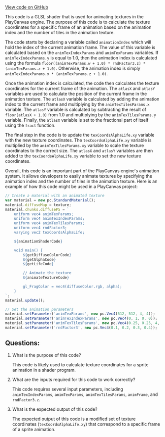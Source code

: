 [View code on GitHub](https://github.com/playcanvas/engine/src/scene/shader-lib/chunks/particle/vert/particleAnimTex.js)

This code is a GLSL shader that is used for animating textures in the PlayCanvas engine. The purpose of this code is to calculate the texture coordinates for a specific frame of an animation based on the animation index and the number of tiles in the animation texture.

The code starts by declaring a variable called `animationIndex` which will hold the index of the current animation frame. The value of this variable is calculated based on the `animTexIndexParams` and `animTexParams` variables. If `animTexIndexParams.y` is equal to 1.0, then the animation index is calculated using the formula `floor((animTexParams.w + 1.0) * rndFactor3.z) * (animTexParams.z + 1.0)`. Otherwise, the animation index is simply `animTexIndexParams.x * (animTexParams.z + 1.0)`.

Once the animation index is calculated, the code then calculates the texture coordinates for the current frame of the animation. The `atlasX` and `atlasY` variables are used to calculate the position of the current frame in the animation texture. The `atlasX` variable is calculated by adding the animation index to the current frame and multiplying by the `animTexTilesParams.x` variable. The `atlasY` variable is calculated by subtracting the result of `floor(atlasX + 1.0)` from 1.0 and multiplying by the `animTexTilesParams.y` variable. Finally, the `atlasX` variable is set to the fractional part of itself using the `fract` function.

The final step in the code is to update the `texCoordsAlphaLife.xy` variable with the new texture coordinates. The `texCoordsAlphaLife.xy` variable is multiplied by the `animTexTilesParams.xy` variable to scale the texture coordinates to the correct size. The `atlasX` and `atlasY` variables are then added to the `texCoordsAlphaLife.xy` variable to set the new texture coordinates.

Overall, this code is an important part of the PlayCanvas engine's animation system. It allows developers to easily animate textures by specifying the animation index and the number of tiles in the animation texture. Here is an example of how this code might be used in a PlayCanvas project:

```javascript
// Create a material with an animated texture
var material = new pc.StandardMaterial();
material.diffuseMap = texture;
material.chunks.diffusePS = `
    uniform vec4 animTexParams;
    uniform vec4 animTexIndexParams;
    uniform vec4 animTexTilesParams;
    uniform vec4 rndFactor3;
    varying vec2 texCoordsAlphaLife;

    ${animationShaderCode}

    void main() {
        ${getDiffuseColorCode}
        ${getAlphaCode}
        ${getLifeCode}

        // Animate the texture
        ${animateTextureCode}

        gl_FragColor = vec4(diffuseColor.rgb, alpha);
    }
`;
material.update();

// Set the animation parameters
material.setParameter('animTexParams', new pc.Vec4(512, 512, 4, 4));
material.setParameter('animTexIndexParams', new pc.Vec4(0, 1, 0, 0));
material.setParameter('animTexTilesParams', new pc.Vec4(0.25, 0.25, 4, 4));
material.setParameter('rndFactor3', new pc.Vec4(0.1, 0.2, 0.3, 0.4));
```
## Questions: 
 1. What is the purpose of this code?
    
    This code is likely used to calculate texture coordinates for a sprite animation in a shader program.

2. What are the inputs required for this code to work correctly?
    
    This code requires several input parameters, including `animTexIndexParams`, `animTexParams`, `animTexTilesParams`, `animFrame`, and `rndFactor3.z`.

3. What is the expected output of this code?
    
    The expected output of this code is a modified set of texture coordinates (`texCoordsAlphaLife.xy`) that correspond to a specific frame of a sprite animation.